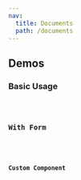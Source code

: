 ```yaml
---
nav:
  title: Documents
  path: /documents
---
```


## Demos

### Basic Usage

<code title="Basic" src="./demos/basic.tsx" />

### With Form

<code title="With Form" src="./demos/with-form.tsx" />

### Custom Component

<code title="Custom Component" src="./demos/custom.tsx" />
